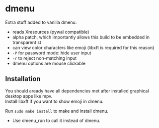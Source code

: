 # dmenu

Extra stuff added to vanilla dmenu:

- reads Xresources (pywal compatible)
- alpha patch, which importantly allows this build to be embedded in transparent st
- can view color characters like emoji (libxft is required for this reason)
- `-P` for password mode: hide user input
- `-r` to reject non-matching input
- dmenu options are mouse clickable

## Installation
You should aready have all dependencies met after installed graphical desktop apps like mpv. \
Install libxft if you want to show emoji in dmenu.

Run `sudo make install` to make and install dmenu.

- Use dmenu_run to call it instead of dmenu.
